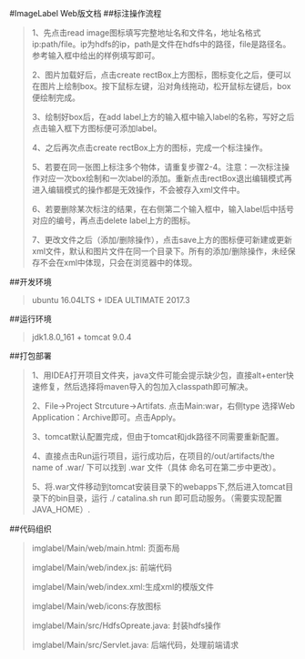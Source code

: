#ImageLabel Web版文档
##标注操作流程
>1、先点击read image图标填写完整地址名和文件名，地址名格式 ip:path/file。ip为hdfs的ip，path是文件在hdfs中的路径，file是路径名。参考输入框中给出的样例填写即可。 
>
>2、图片加载好后，点击create rectBox上方图标，图标变化之后，便可以在图片上绘制box。按下鼠标左键，沿对角线拖动，松开鼠标左键后，box便绘制完成。
>
>3、绘制好box后，在add label上方的输入框中输入label的名称，写好之后点击输入框下方图标便可添加label。
>
>4、之后再次点击create rectBox上方的图标，完成一个标注操作。
>
>5、若要在同一张图上标注多个物体，请重复步骤2-4。注意：一次标注操作对应一次box绘制和一次label的添加。重新点击rectBox退出编辑模式再进入编辑模式的操作都是无效操作，不会被存入xml文件中。
>
>6、若要删除某次标注的结果，在右侧第二个输入框中，输入label后中括号对应的编号，再点击delete label上方的图标。
>
>7、更改文件之后（添加/删除操作），点击save上方的图标便可新建或更新xml文件，默认和图片文件在同一个目录下。所有的添加/删除操作，未经保存不会在xml中体现，只会在浏览器中的体现。
>
>

##开发环境
>ubuntu 16.04LTS + IDEA ULTIMATE 2017.3

##运行环境
>jdk1.8.0_161 + tomcat 9.0.4


##打包部署
>1、用IDEA打开项目文件夹，java文件可能会提示缺少包，直接alt+enter快速修复，然后选择将maven导入的包加入classpath即可解决。
>
>2、File->Project Strcuture->Artifats. 点击Main:war，右侧type 选择Web Application：Archive即可。点击Apply。
>
>3、tomcat默认配置完成，但由于tomcat和jdk路径不同需要重新配置。
>
>4、直接点击Run运行项目，运行成功后，在项目的/out/artifacts/the name of .war/ 下可以找到 .war 文件（具体
>命名可在第二步中更改）。
>
>5、将.war文件移动到tomcat安装目录下的webapps下,然后进入tomcat目录下的bin目录，运行 ./
>catalina.sh run 即可启动服务。（需要实现配置JAVA_HOME）.


##代码组织
>imglabel/Main/web/main.html: 页面布局
>
>imglabel/Main/web/index.js: 前端代码
>
>imglabel/Main/web/index.xml:生成xml的模版文件
>
>imglabel/Main/web/icons:存放图标
>
>imglabel/Main/src/HdfsOpreate.java: 封装hdfs操作
>
>imglabel/Main/src/Servlet.java: 后端代码，处理前端请求
>

